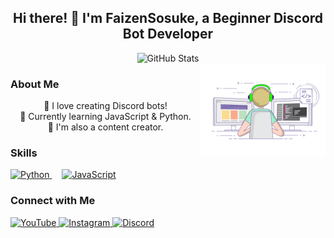 <h2 align="center">Hi there! 👋 I'm FaizenSosuke, a Beginner Discord Bot Developer</h2>

<div align="center">
  <img src="https://github-readme-stats.vercel.app/api?username=Axocoder0&theme=blueberry&show_icons=true&hide_border=false&count_private=false" height="150" alt="GitHub Stats"  />
  
</div>

<img align="right" height="150" src="https://raw.githubusercontent.com/devSouvik/devSouvik/master/gif3.gif" alt="Animated Coding" />

<h3>About Me</h3>
<div align="center">
  🤖 I love creating Discord bots!<br>
  🌱 Currently learning JavaScript & Python.<br>
  🎥 I'm also a content creator.
</div>

### Skills
<div align="left">
  <a href="https://www.python.org/">
    <img src="https://cdn.jsdelivr.net/gh/devicons/devicon/icons/python/python-original.svg" height="30" alt="Python"  />
  </a>
  <img width="12" />
  <a href="https://developer.mozilla.org/en-US/docs/Web/JavaScript">
    <img src="https://cdn.jsdelivr.net/gh/devicons/devicon/icons/javascript/javascript-original.svg" height="30" alt="JavaScript"  />
  </a>
</div>

### Connect with Me
<div align="left">
  <a href="https://youtube.com/@Faizen.Sosuke">
    <img src="https://img.shields.io/static/v1?message=Youtube&logo=youtube&label=&color=FF0000&logoColor=white&labelColor=&style=for-the-badge" height="35" alt="YouTube" />
  </a>
  <a href="https://www.instagram.com/faizen.sosuke/">
    <img src="https://img.shields.io/static/v1?message=Instagram&logo=instagram&label=&color=E4405F&logoColor=white&labelColor=&style=for-the-badge" height="35" alt="Instagram" />
  </a>
  <a href="https://guns.lol/Faizen.Sosuke">
    <img src="https://img.shields.io/static/v1?message=Discord&logo=discord&label=&color=7289DA&logoColor=white&labelColor=&style=for-the-badge" height="35" alt="Discord" />
  </a>
</div>

<br clear="both">

